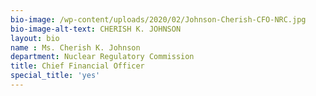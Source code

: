```yaml
---
bio-image: /wp-content/uploads/2020/02/Johnson-Cherish-CFO-NRC.jpg
bio-image-alt-text: CHERISH K. JOHNSON
layout: bio
name : Ms. Cherish K. Johnson
department: Nuclear Regulatory Commission
title: Chief Financial Officer
special_title: 'yes'
---
```


